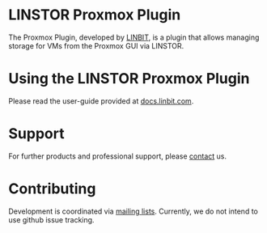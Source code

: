 # LINSTOR Proxmox Plugin
The Proxmox Plugin, developed by [LINBIT](https://www.linbit.com), is a plugin that allows managing
storage for VMs from the Proxmox GUI via LINSTOR.

# Using the LINSTOR Proxmox Plugin
Please read the user-guide provided at [docs.linbit.com](https://docs.linbit.com).

# Support
For further products and professional support, please
[contact](http://links.linbit.com/support) us.

# Contributing
Development is coordinated via [mailing lists](http://lists.linbit.com). Currently, we do not intend to use
github issue tracking.
